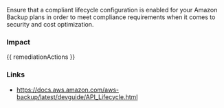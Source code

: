 
Ensure that a compliant lifecycle configuration is enabled for your Amazon Backup plans in order to meet compliance requirements when it comes to security and cost optimization.

### Impact
<!-- Add Impact here -->

<!-- DO NOT CHANGE -->
{{ remediationActions }}

### Links
- https://docs.aws.amazon.com/aws-backup/latest/devguide/API_Lifecycle.html


